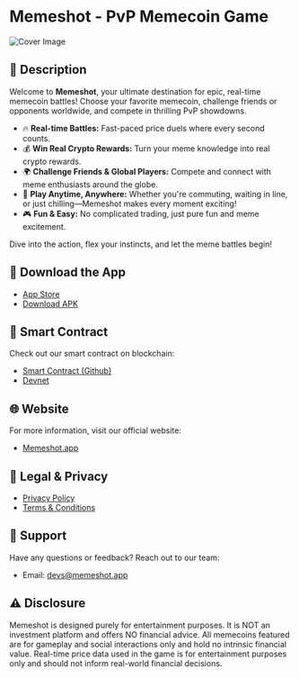 # Memeshot - PvP Memecoin Game

![Cover Image](https://github.com/user-attachments/assets/7262b179-de45-470e-a141-415f55c38541)

## 🚀 Description

Welcome to **Memeshot**, your ultimate destination for epic, real-time memecoin battles! Choose your favorite memecoin, challenge friends or opponents worldwide, and compete in thrilling PvP showdowns.

- 🔥 **Real-time Battles:** Fast-paced price duels where every second counts.
- 💰 **Win Real Crypto Rewards:** Turn your meme knowledge into real crypto rewards.
- 🌍 **Challenge Friends & Global Players:** Compete and connect with meme enthusiasts around the globe.
- 🚗 **Play Anytime, Anywhere:** Whether you're commuting, waiting in line, or just chilling—Memeshot makes every moment exciting!
- 🎮 **Fun & Easy:** No complicated trading, just pure fun and meme excitement.

Dive into the action, flex your instincts, and let the meme battles begin!

## 📲 Download the App

- [App Store](<https://apps.apple.com/in/app/memeshot-pvp-memecoin-game/id6747091271>)
- [Download APK](<Insert_APK_Link>)

## 🔗 Smart Contract

Check out our smart contract on blockchain:
- [Smart Contract (Github)](<https://github.com/TheBrandwick/memeshot-solana-program>)
- [Devnet](<https://explorer.solana.com/address/CJocerbnDWtire6HNcWdLQ1Ci45KNVcKG3nj3F5Ujrh7?cluster=devnet>)

## 🌐 Website

For more information, visit our official website:
- [Memeshot.app](https://www.memeshot.app/)

## 📜 Legal & Privacy

- [Privacy Policy](https://www.memeshot.app/privacy)
- [Terms & Conditions](<Insert_Terms_Conditions_Link>)

## 💬 Support

Have any questions or feedback? Reach out to our team:
- Email: [devs@memeshot.app](mailto:devs@memeshot.app)

## ⚠️ Disclosure

Memeshot is designed purely for entertainment purposes. It is NOT an investment platform and offers NO financial advice. All memecoins featured are for gameplay and social interactions only and hold no intrinsic financial value. Real-time price data used in the game is for entertainment purposes only and should not inform real-world financial decisions.
